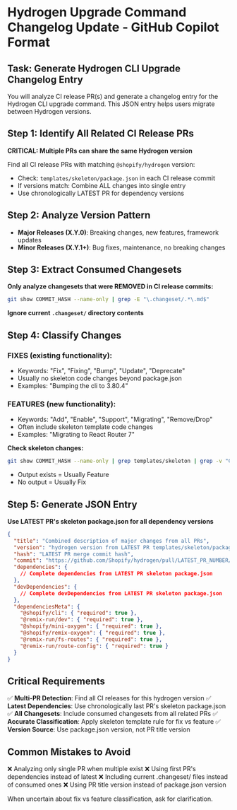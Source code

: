 # Hydrogen Upgrade Command Changelog Update - GitHub Copilot Format

## Task: Generate Hydrogen CLI Upgrade Changelog Entry

You will analyze CI release PR(s) and generate a changelog entry for the Hydrogen CLI upgrade command. This JSON entry helps users migrate between Hydrogen versions.

## Step 1: Identify All Related CI Release PRs

**CRITICAL: Multiple PRs can share the same Hydrogen version**

Find all CI release PRs with matching `@shopify/hydrogen` version:
- Check: `templates/skeleton/package.json` in each CI release commit
- If versions match: Combine ALL changes into single entry
- Use chronologically LATEST PR for dependency versions

## Step 2: Analyze Version Pattern

- **Major Releases (X.Y.0)**: Breaking changes, new features, framework updates
- **Minor Releases (X.Y.1+)**: Bug fixes, maintenance, no breaking changes

## Step 3: Extract Consumed Changesets

**Only analyze changesets that were REMOVED in CI release commits:**
```bash
git show COMMIT_HASH --name-only | grep -E "\.changeset/.*\.md$"
```
**Ignore current `.changeset/` directory contents**

## Step 4: Classify Changes

### FIXES (existing functionality):
- Keywords: "Fix", "Fixing", "Bump", "Update", "Deprecate"
- Usually no skeleton code changes beyond package.json
- Examples: "Bumping the cli to 3.80.4"

### FEATURES (new functionality):
- Keywords: "Add", "Enable", "Support", "Migrating", "Remove/Drop"
- Often include skeleton template code changes
- Examples: "Migrating to React Router 7"

**Check skeleton changes:**
```bash
git show COMMIT_HASH --name-only | grep templates/skeleton | grep -v "CHANGELOG.md\|package.json"
```
- Output exists = Usually Feature
- No output = Usually Fix

## Step 5: Generate JSON Entry

**Use LATEST PR's skeleton package.json for all dependency versions**

```json
{
  "title": "Combined description of major changes from all PRs",
  "version": "hydrogen version from LATEST PR templates/skeleton/package.json", 
  "hash": "LATEST PR merge commit hash",
  "commit": "https://github.com/Shopify/hydrogen/pull/LATEST_PR_NUMBER/commits/hash",
  "dependencies": {
    // Complete dependencies from LATEST PR skeleton package.json
  },
  "devDependencies": {
    // Complete devDependencies from LATEST PR skeleton package.json
  },
  "dependenciesMeta": {
    "@shopify/cli": { "required": true },
    "@remix-run/dev": { "required": true },
    "@shopify/mini-oxygen": { "required": true },
    "@shopify/remix-oxygen": { "required": true },
    "@remix-run/fs-routes": { "required": true },
    "@remix-run/route-config": { "required": true }
  }
}
```

## Critical Requirements

✅ **Multi-PR Detection**: Find all CI releases for this hydrogen version
✅ **Latest Dependencies**: Use chronologically last PR's skeleton package.json  
✅ **All Changesets**: Include consumed changesets from all related PRs
✅ **Accurate Classification**: Apply skeleton template rule for fix vs feature
✅ **Version Source**: Use package.json version, not PR title version

## Common Mistakes to Avoid

❌ Analyzing only single PR when multiple exist
❌ Using first PR's dependencies instead of latest
❌ Including current .changeset/ files instead of consumed ones
❌ Using PR title version instead of package.json version

When uncertain about fix vs feature classification, ask for clarification.